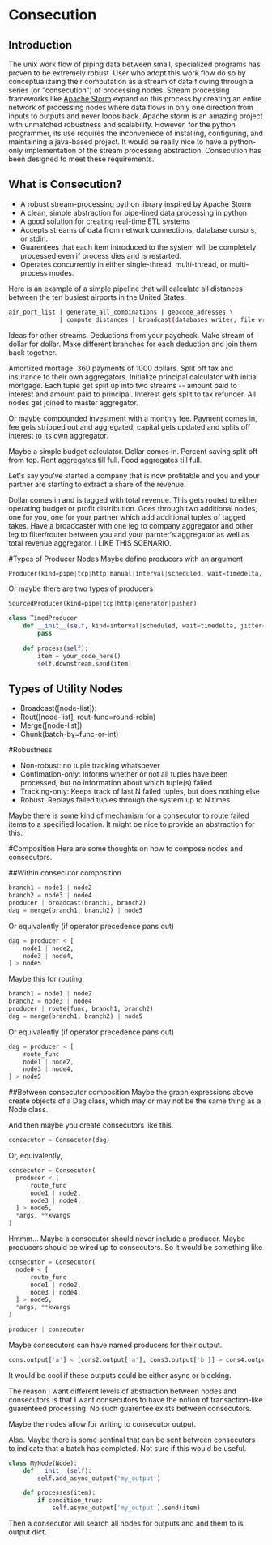 Consecution
===

Introduction
---
The unix work flow of piping data between small, specialized programs has proven
to be extremely robust.  User who adopt this work flow do so by conceptualizaing
their computation as a stream of data flowing through a series (or
"consecution") of processing nodes.  Stream processing frameworks like <a
href="http://storm.apache.org/">Apache Storm</a> expand on this process by
creating an entire network of processing nodes where data flows in only one
direction from inputs to outputs and never loops back.  Apache storm is an
amazing project with unmatched robustness and scalability.  However, for the
python programmer, its use requires the inconveniece of installing, configuring,
and maintaining a java-based project.  It would be really nice to have a
python-only implementation of the stream processing abstraction.  Consecution has
been designed to meet these requirements.

What is Consecution?
---
* A robust stream-processing python library inspired by Apache Storm
* A clean, simple abstraction for pipe-lined data processing in python
* A good solution for creating real-time ETL systems
* Accepts streams of data from network connections, database cursors, or stdin.
* Guarentees that each item introduced to the system will be completely
  processed even if process dies and is restarted.
* Operates concurrently in either single-thread, multi-thread, or multi-process
  modes.

Here is an example of a simple pipeline that will calculate all distances
between the ten busiest airports in the United States.

```bash
air_port_list | generate_all_combinations | geocode_adresses \
              | compute_distances | broadcast(databases_writer, file_writer)
```

Ideas for other streams.
Deductions from your paycheck.  Make stream of dollar for dollar. Make different
branches for each deduction and join them back together.

Amortized mortage.  360 payments of 1000 dollars.  Split off tax and insurance to
their own aggregators.  Initialize principal calculator with initial mortgage.
Each tuple get split up into two streams -- amount paid to interest and amount
paid to principal.  Interest gets split to tax refunder. All nodes get joined to
master aggregator.

Or maybe compounded investment with a monthly fee.  Payment comes in, fee gets
stripped out and aggregated, capital gets updated and splits off interest to its
own aggregator. 

Maybe a simple budget calculator.  Dollar comes in. Percent saving split off
from top.  Rent aggregates till full.  Food aggregates till full.

Let's say you've started a company that is now profitable and you and your
partner are starting to extract a share of the revenue.

Dollar comes in and is tagged with total revenue.  This gets routed to either
operating budget or profit distribution.  Goes through two additional nodes, one
for you, one for your partner which add  additional tuples of tagged takes.
Have a broadcaster with one leg to company aggregator and other leg to
filter/router between you and your parnter's aggregator as well as total revenue
aggregator. I LIKE THIS SCENARIO. 


#Types of Producer Nodes
Maybe define producers with an argument
```python
Producer(kind=pipe|tcp|http|manual|interval|scheduled, wait=timedelta, jitter=timedelta, cron_string)
```

Or maybe there are two types of producers

```python
SourcedProducer(kind=pipe|tcp|http|generator|pusher)

class TimedProducer
    def __init__(self, kind=interval|scheduled, wait=timedelta, jitter=timedelta, cron_string):
        pass
    
    def process(self):
        item = your_code_here()
        self.downstream.send(item)
```


Types of Utility Nodes
---
* Broadcast([node-list]):  
* Rout([node-list], rout-func=round-robin)
* Merge([node-list])
* Chunk(batch-by=func-or-int)


#Robustness
* Non-robust:  no tuple tracking whatsoever
* Confimation-only: Informs whether or not all tuples have been processed,
                    but no information about which tuple(s) failed
* Tracking-only: Keeps track of last N failed tuples, but does nothing else
* Robust: Replays failed tuples through the system up to N times.

Maybe there is some kind of mechanism for a consecutor to route failed
items to a specified location.  It might be nice to provide an abstraction
for this.


#Composition
Here are some thoughts on how to compose nodes and consecutors.

##Within consecutor composition

```python
branch1 = node1 | node2
branch2 = node3 | node4
producer | broadcast(branch1, branch2)
dag = merge(branch1, branch2) | node5
```

Or equivalently (if operator precedence pans out) 

```python
dag = producer < [
    node1 | node2, 
    node3 | node4,
] > node5
```

Maybe this for routing

```python
branch1 = node1 | node2
branch2 = node3 | node4
producer | route(func, branch1, branch2)
dag = merge(branch1, branch2) | node5
```

Or equivalently (if operator precedence pans out) 

```python
dag = producer < [
    route_func
    node1 | node2, 
    node3 | node4,
] > node5
```



##Between consecutor composition
Maybe the graph expressions above create objects of a Dag class, which may or
may not be the same thing as a Node class.

And then maybe you create consecutors like this.

```python
consecutor = Consecutor(dag)
```

Or, equivalently,

```python
consecutor = Consecutor(
  producer < [
      route_func
      node1 | node2, 
      node3 | node4,
  ] > node5,
  *args, **kwargs
)
```

Hmmm...  Maybe a consecutor should never include a producer.  Maybe producers
should be wired up to consecutors.  So it would be something like

```python
consecutor = Consecutor(
  node0 < [
      route_func
      node1 | node2, 
      node3 | node4,
  ] > node5,
  *args, **kwargs
)

producer | consecutor
```

Maybe consecutors can have named producers for their output.

```python
cons.output['a'] < [cons2.output['a'], cons3.output['b']] > cons4.output['a'] | cons5
```

It would be cool if these outputs could be either async or blocking.

The reason I want different levels of abstraction between nodes and consecutors
is that I want consecutors to have the notion of transaction-like guarenteed
processing.  No such guarentee exists between consecutors.


Maybe the nodes allow for writing to consecutor output.

Also.  Maybe there is some sentinal that can be sent between consecutors to
indicate that a batch has completed.  Not sure if this would be useful.

```python
class MyNode(Node):
    def __init__(self):
        self.add_async_output('my_output')

    def processes(item):
        if condition_true:
            self.async_output['my_output'].send(item)
```

Then a consecutor will search all nodes for outputs and and them to is output dict.
































